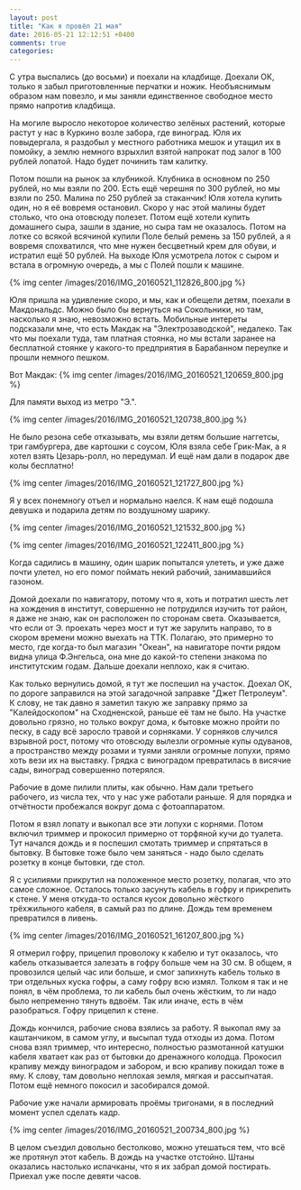 ```yaml
---
layout: post
title: "Как я провёл 21 мая"
date: 2016-05-21 12:12:51 +0400
comments: true
categories: 
---
```

С утра выспались (до восьми) и поехали на кладбище. Доехали ОК, только я забыл приготовленные перчатки и ножик. Необъяснимым образом нам повезло, и мы заняли единственное свободное место прямо напротив кладбища.

На могиле выросло некоторое количество зелёных растений, которые растут у нас в Куркино возле забора, где виноград. Юля их повыдергала, я раздобыл у местного работника мешок и утащил их в помойку, а землю немного взрыхлил взятой напрокат под залог в 100 рублей лопатой. Надо будет починить там калитку.

Потом пошли на рынок за клубникой. Клубника в основном по 250 рублей, но мы взяли по 200. Есть ещё черешня по 300 рублей, но мы взяли по 250. Малина по 250 рублей за стаканчик! Юля хотела купить один, но я её вовремя остановил. Скоро у нас этой малины будет столько, что она отовсюду полезет. Потом ещё хотели купить домашнего сыра, зашли в здание, но сыра там не оказалось. Потом на лотке со всякой всячиной купили Поле белый ремень за 150 рублей, а я вовремя спохватился, что мне нужен бесцветный крем для обуви, и истратил ещё 50 рублей. На выходе Юля усмотрела лоток с сыром и встала в огромную очередь, а мы с Полей пошли к машине.

{% img center /images/2016/IMG_20160521_112826_800.jpg %}

Юля пришла на удивление скоро, и мы, как и обещели детям, поехали в Макдональдс. Можно было бы вернуться на Сокольники, но там, насколько я знаю, невозможно встать. Мобильные интереты подсказали мне, что есть Макдак на "Электрозаводской", недалеко. Так что мы поехали туда, там платная стоянка, но мы встали заранее на бесплатной стоянке у какого-то предприятия в Барабанном переулке и прошли немного пешком.

Вот Макдак:
{% img center /images/2016/IMG_20160521_120659_800.jpg %}

Для памяти выход из метро "Э.".

{% img center /images/2016/IMG_20160521_120738_800.jpg %}

Не было резона себе отказывать, мы взяли детям большие наггетсы, три гамбургера, две картошки с соусом, Юля взяла себе Грик-Мак, а я хотел взять Цезарь-ролл, но передумал. И ещё нам дали в подарок две колы бесплатно! 

{% img center /images/2016/IMG_20160521_121727_800.jpg %}

Я у всех понемногу отъел и нормально наелся. К нам ещё подошла девушка и подарила детям по воздушному шарику.

{% img center /images/2016/IMG_20160521_121532_800.jpg %}

{% img center /images/2016/IMG_20160521_122411_800.jpg %}

Когда садились в машину, один шарик попытался улететь, и уже даже почти улетел, но его помог поймать некий рабочий, занимавшийся газоном.

Домой доехали по навигатору, потому что я, хоть и потратил шесть лет на хождения в институт, совершенно не потрудился изучить тот район, я даже не знаю, как он расположен по сторонам света. Оказывается, что если от Э. проехать через мост и тут же зарулить направо, то в скором времени можно выехать на ТТК. Полагаю, это примерно то место, где когда-то был магазин "Океан", на навигаторе почти рядом видна улица Ф.Энгельса, она мне до какой-то степени знакома по институтским годам. Дальше доехали неплохо, как я считаю.

Как только вернулись домой, я тут же поспешил на участок. Доехал ОК, по дороге заправился на этой загадочной заправке "Джет Петролеум". К слову, не так давно я заметил такую же заправку прямо за "Калейдоскопом" на Сходненской, раньше её там не было. На участке довольно грязно, но только вокруг дома, к бытовке можно пройти по песку, в саду всё заросло травой и сорняками. У сорняков случился взрывной рост, потому что отовсюду вылезли огромные купы одуванов, а пространство между розами и туями заняли огромные лопухи, прямо хоть вези их на выставку. Грядка с виноградом превратилась в висячие сады, виноград совершенно потерялся. 

Рабочие в доме пилили плиты, как обычно. Нам дали третьего рабочего, из числа тех, что у нас уже работали раньше. Я для порядка и отчётности пробежался вокруг дома с фотоаппаратом.

Потом я взял лопату и выкопал все эти лопухи с корнями. Потом включил триммер и прокосил примерно от торфяной кучи до туалета. Тут начался дождь и я поспешил смотать триммер и спрятаться в бытовку. В бытовке тоже было чем заняться - надо было сделать розетку в конце бытовки, где стол.

Я с усилиями прикрутил на положенное место розетку, полагая, что это самое сложное. Осталось только засунуть кабель в гофру и прикрепить к стене. У меня откуда-то остался кусок довольно жёсткого трёхжильного кабеля, в самый раз по длине. Дождь тем временем превратился в ливень.

{% img center /images/2016/IMG_20160521_161207_800.jpg %}

Я отмерил гофру, прицепил проволоку к кабелю и тут оказалось, что кабель отказывается залезать в гофру больше чем на 30 см. В общем, я провозился целый час или больше, и смог запихнуть кабель только в три отдельных куска гофры, а саму гофру всю измял. Толком я так и не понял, в чём проблема, то ли кабель был очень жёстким, то ли надо было непременно тянуть вдвоём. Так или иначе, есть в чём разобраться. Гофру прицепил к стене.

Дождь кончился, рабочие снова взялись за работу. Я выкопал яму за каштанчиком, в самом углу, и высыпал туда отходы из дома. Потом снова взял триммер, что интересно, полностью размотанной катушки кабеля хватает как раз от бытовки до дренажного колодца. Прокосил крапиву между виноградом и забором, и всю крапиву покидал тоже в яму. К слову, там довольно неплохая земля, мягкая и рассыпчатая. Потом ещё немного покосил и засобирался домой. 

Рабочие уже начали армировать проёмы тригонами, я в последний момент успел сделать кадр.

{% img center /images/2016/IMG_20160521_200734_800.jpg %}

В целом съездил довольно бестолково, можно утешаться тем, что всё же протянул этот кабель. В дождь на участке отстойно. Штаны оказались настолько испачканы, что я их забрал домой постирать. Приехал уже после девяти часов.



